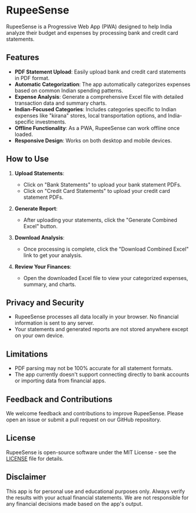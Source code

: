 # RupeeSense

RupeeSense is a Progressive Web App (PWA) designed to help India analyze their budget and expenses by processing bank and credit card statements.

## Features

- **PDF Statement Upload**: Easily upload bank and credit card statements in PDF format.
- **Automatic Categorization**: The app automatically categorizes expenses based on common Indian spending patterns.
- **Expense Analysis**: Generate a comprehensive Excel file with detailed transaction data and summary charts.
- **Indian-Focused Categories**: Includes categories specific to Indian expenses like "kirana" stores, local transportation options, and India-specific investments.
- **Offline Functionality**: As a PWA, RupeeSense can work offline once loaded.
- **Responsive Design**: Works on both desktop and mobile devices.

## How to Use

1. **Upload Statements**: 
   - Click on "Bank Statements" to upload your bank statement PDFs.
   - Click on "Credit Card Statements" to upload your credit card statement PDFs.

2. **Generate Report**: 
   - After uploading your statements, click the "Generate Combined Excel" button.

3. **Download Analysis**: 
   - Once processing is complete, click the "Download Combined Excel" link to get your analysis.

4. **Review Your Finances**: 
   - Open the downloaded Excel file to view your categorized expenses, summary, and charts.

## Privacy and Security

- RupeeSense processes all data locally in your browser. No financial information is sent to any server.
- Your statements and generated reports are not stored anywhere except on your own device.

## Limitations

- PDF parsing may not be 100% accurate for all statement formats.
- The app currently doesn't support connecting directly to bank accounts or importing data from financial apps.

## Feedback and Contributions

We welcome feedback and contributions to improve RupeeSense. Please open an issue or submit a pull request on our GitHub repository.

## License

RupeeSense is open-source software under the MIT License - see the [LICENSE](LICENSE) file for details.


## Disclaimer

This app is for personal use and educational purposes only. Always verify the results with your actual financial statements. We are not responsible for any financial decisions made based on the app's output.
